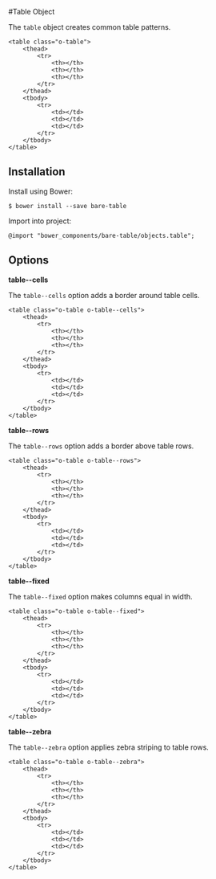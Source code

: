 #Table Object

The `table` object creates common table patterns.

	<table class="o-table">
		<thead>
			<tr>
				<th></th>
				<th></th>
				<th></th>
			</tr>
		</thead>	
		<tbody>
			<tr>
				<td></td>
				<td></td>
				<td></td>
			</tr>
		</tbody>
	</table>

## Installation

Install using Bower:

	$ bower install --save bare-table

Import into project:

	@import "bower_components/bare-table/objects.table";

## Options

**table--cells**

The `table--cells` option adds a border around table cells.

	<table class="o-table o-table--cells">
		<thead>
			<tr>
				<th></th>
				<th></th>
				<th></th>
			</tr>
		</thead>	
		<tbody>
			<tr>
				<td></td>
				<td></td>
				<td></td>
			</tr>
		</tbody>
	</table>

**table--rows**

The `table--rows` option adds a border above table rows.

	<table class="o-table o-table--rows">
		<thead>
			<tr>
				<th></th>
				<th></th>
				<th></th>
			</tr>
		</thead>	
		<tbody>
			<tr>
				<td></td>
				<td></td>
				<td></td>
			</tr>
		</tbody>
	</table>

**table--fixed**

The `table--fixed` option makes columns equal in width.

	<table class="o-table o-table--fixed">
		<thead>
			<tr>
				<th></th>
				<th></th>
				<th></th>
			</tr>
		</thead>	
		<tbody>
			<tr>
				<td></td>
				<td></td>
				<td></td>
			</tr>
		</tbody>
	</table>

**table--zebra**
	
The `table--zebra` option applies zebra striping to table rows.

	<table class="o-table o-table--zebra">
		<thead>
			<tr>
				<th></th>
				<th></th>
				<th></th>
			</tr>
		</thead>	
		<tbody>
			<tr>
				<td></td>
				<td></td>
				<td></td>
			</tr>
		</tbody>
	</table>	
